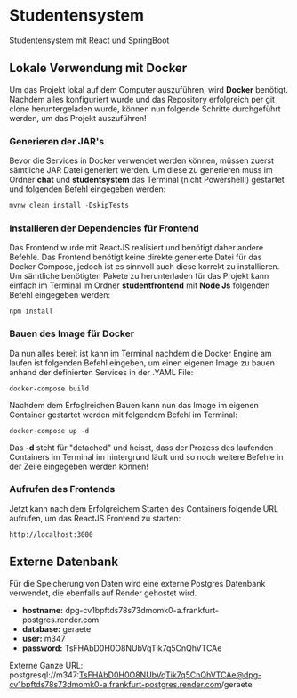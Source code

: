 # Studentensystem
Studentensystem mit React und SpringBoot

## Lokale Verwendung mit Docker
Um das Projekt lokal auf dem Computer auszuführen, wird **Docker** benötigt. Nachdem alles konfiguriert wurde und das Repository erfolgreich per git clone heruntergeladen wurde, können nun folgende Schritte durchgeführt werden, um das Projekt auszuführen!

### Generieren der JAR's
Bevor die Services in Docker verwendet werden können, müssen zuerst sämtliche JAR Datei generiert werden. Um diese zu generieren muss im Ordner **chat** und **studentsystem** das Terminal (nicht Powershell!) gestartet und folgenden Befehl eingegeben werden:
```java
mvnw clean install -DskipTests
```
### Installieren der Dependencies für Frontend
Das Frontend wurde mit ReactJS realisiert und benötigt daher andere Befehle. Das Frontend benötigt keine direkte generierte Datei für das Docker Compose, jedoch ist es sinnvoll auch diese korrekt zu installieren. Um sämtliche benötigten Pakete zu herunterladen für das Projekt kann einfach im Terminal im Ordner **studentfrontend** mit **Node Js** folgenden Befehl eingegeben werden:
```
npm install
```

### Bauen des Image für Docker
Da nun alles bereit ist kann im Terminal nachdem die Docker Engine am laufen ist folgenden Befehl eingeben, um einen eigenen Image zu bauen anhand der definierten Services in der .YAML File:
```
docker-compose build
```
Nachdem dem Erfoglreichen Bauen kann nun das Image im eigenen Container gestartet werden mit folgendem Befehl im Terminal:
```
docker-compose up -d
```
Das **-d** steht für "detached" und heisst, dass der Prozess des laufenden Containers im Terminal im hintergrund läuft und so noch weitere Befehle in der Zeile eingegeben werden können!

### Aufrufen des Frontends
Jetzt kann nach dem Erfolgreichem Starten des Containers folgende URL aufrufen, um das ReactJS Frontend zu starten:
```
http://localhost:3000
````

## Externe Datenbank
Für die Speicherung von Daten wird eine externe Postgres Datenbank verwendet, die ebenfalls auf Render gehostet wird.
- **hostname:** dpg-cv1bpftds78s73dmomk0-a.frankfurt-postgres.render.com
- **database:** geraete
- **user:** m347
- **password:** TsFHAbD0H0O8NUbVqTik7q5CnQhVTCAe

Externe Ganze URL: postgresql://m347:TsFHAbD0H0O8NUbVqTik7q5CnQhVTCAe@dpg-cv1bpftds78s73dmomk0-a.frankfurt-postgres.render.com/geraete
